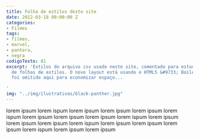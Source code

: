 ```yaml
---
title: Folha de estilos deste site
date: 2012-03-18 00:00:00 Z
categories:
- Filmes
tags:
- filmes,
- marvel,
- pantera,
- negra
codigoTexto: 81
excerpt: 'Estilos do arquivo css usado neste site, comentado para estudo da linguagem
  de folhas de estilos. O novo layout está usando o HTML5 &#9733; Boilerplate, que
  foi omitido aqui para economizar espaço...

'
img: "../img/ilustrativas/black-panther.jpg"
---
```


lorem ipsum lorem ispum lorem ipsum lorem ipsum
lorem ipsum lorem ispum lorem ipsum lorem ipsum
lorem ipsum lorem ispum lorem ipsum lorem ipsum
lorem ipsum lorem ispum lorem ipsum lorem ipsum
lorem ipsum lorem ispum lorem ipsum lorem ipsum